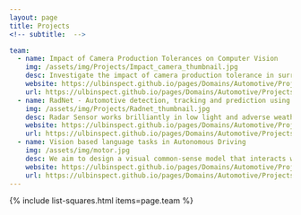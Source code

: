 ```yaml
---
layout: page
title: Projects
<!-- subtitle:  -->

team:
  - name: Impact of Camera Production Tolerances on Computer Vision
    img: /assets/img/Projects/Impact_camera_thumbnail.jpg
    desc: Investigate the impact of camera production tolerance in surround-view cameras for the application of autonomous driving. 
    website: https://ulbinspect.github.io/pages/Domains/Automotive/Projects/Camera_Production_Tolerances/
    url: https://ulbinspect.github.io/pages/Domains/Automotive/Projects/Camera_Production_Tolerances/
  - name: RadNet - Automotive detection, tracking and prediction using radar data
    img: /assets/img/Projects/Radnet_thumbnail.jpg
    desc: Radar Sensor works brilliantly in low light and adverse weather conditions, unlike other automotive sensors. This project looks at using radar data for pedestrian detection, tracking and prediction to avoid road accidents.    	
    website: https://ulbinspect.github.io/pages/Domains/Automotive/Projects/RadNet/
    url: https://ulbinspect.github.io/pages/Domains/Automotive/Projects/RadNet/    
  - name: Vision based language tasks in Autonomous Driving 
    img: /assets/img/motor.jpg 
    desc: We aim to design a visual common-sense model that interacts with end-user in autonomous driving scenarios and answers queries on the driving decisions made by the vehicle. 
    website: https://ulbinspect.github.io/pages/Domains/Automotive/Projects/Vision_language_auto_drive/ 
    url: https://ulbinspect.github.io/pages/Domains/Automotive/Projects/Vision_language_auto_drive/     
---
```

{% include list-squares.html items=page.team %}
